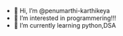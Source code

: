 - 👋 Hi, I’m @penumarthi-karthikeya
- 👀 I’m interested in programmering!!!
- 🌱 I’m currently learning python,DSA

<!---
penumarthi-karthikeya/penumarthi-karthikeya is a ✨ special ✨ repository because its `README.md` (this file) appears on your GitHub profile.
You can click the Preview link to take a look at your changes.
--->
